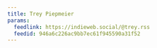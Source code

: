 ```yaml
---
title: Trey Piepmeier
params:
  feedlink: https://indieweb.social/@trey.rss
  feedid: 946a6c226ac9bb7ec61f945590a31f52
---
```

